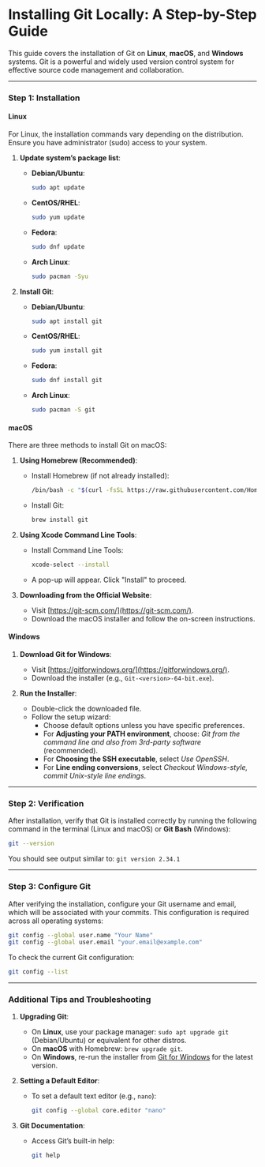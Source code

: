 # Installing Git Locally: A Step-by-Step Guide

This guide covers the installation of Git on **Linux**, **macOS**, and **Windows** systems. Git is a powerful and widely used version control system for effective source code management and collaboration.

---

### Step 1: Installation

#### Linux

For Linux, the installation commands vary depending on the distribution. Ensure you have administrator (sudo) access to your system.

1. **Update system’s package list**:
   - **Debian/Ubuntu**:
     ```bash
     sudo apt update
     ```
   - **CentOS/RHEL**:
     ```bash
     sudo yum update
     ```
   - **Fedora**:
     ```bash
     sudo dnf update
     ```
   - **Arch Linux**:
     ```bash
     sudo pacman -Syu
     ```

2. **Install Git**:
   - **Debian/Ubuntu**:
     ```bash
     sudo apt install git
     ```
   - **CentOS/RHEL**:
     ```bash
     sudo yum install git
     ```
   - **Fedora**:
     ```bash
     sudo dnf install git
     ```
   - **Arch Linux**:
     ```bash
     sudo pacman -S git
     ```

#### macOS

There are three methods to install Git on macOS:

1. **Using Homebrew (Recommended)**:
   - Install Homebrew (if not already installed):
     ```bash
     /bin/bash -c "$(curl -fsSL https://raw.githubusercontent.com/Homebrew/install/HEAD/install.sh)"
     ```
   - Install Git:
     ```bash
     brew install git
     ```

2. **Using Xcode Command Line Tools**:
   - Install Command Line Tools:
     ```bash
     xcode-select --install
     ```
   - A pop-up will appear. Click "Install" to proceed.

3. **Downloading from the Official Website**:
   - Visit [https://git-scm.com/](https://git-scm.com/).
   - Download the macOS installer and follow the on-screen instructions.

#### Windows

1. **Download Git for Windows**:
   - Visit [https://gitforwindows.org/](https://gitforwindows.org/).
   - Download the installer (e.g., `Git-<version>-64-bit.exe`).

2. **Run the Installer**:
   - Double-click the downloaded file.
   - Follow the setup wizard:
     - Choose default options unless you have specific preferences.
     - For **Adjusting your PATH environment**, choose: *Git from the command line and also from 3rd-party software* (recommended).
     - For **Choosing the SSH executable**, select *Use OpenSSH*.
     - For **Line ending conversions**, select *Checkout Windows-style, commit Unix-style line endings*.

---

### Step 2: Verification

After installation, verify that Git is installed correctly by running the following command in the terminal (Linux and macOS) or **Git Bash** (Windows):

```bash
git --version
```

You should see output similar to: `git version 2.34.1`

---

### Step 3: Configure Git

After verifying the installation, configure your Git username and email, which will be associated with your commits. This configuration is required across all operating systems:

```bash
git config --global user.name "Your Name"
git config --global user.email "your.email@example.com"
```

To check the current Git configuration:

```bash
git config --list
```

---

### Additional Tips and Troubleshooting

1. **Upgrading Git**:
   - On **Linux**, use your package manager: `sudo apt upgrade git` (Debian/Ubuntu) or equivalent for other distros.
   - On **macOS** with Homebrew: `brew upgrade git`.
   - On **Windows**, re-run the installer from [Git for Windows](https://gitforwindows.org/) for the latest version.

2. **Setting a Default Editor**:
   - To set a default text editor (e.g., `nano`):
     ```bash
     git config --global core.editor "nano"
     ```

3. **Git Documentation**:
   - Access Git’s built-in help:
     ```bash
     git help
     ```
